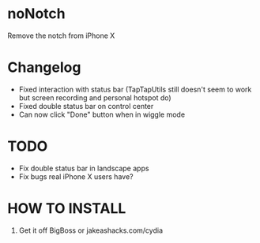 # noNotch
Remove the notch from iPhone X

# Changelog
- Fixed interaction with status bar (TapTapUtils still doesn't seem to work but screen recording and personal hotspot do)
- Fixed double status bar on control center
- Can now click "Done" button when in wiggle mode

# TODO
- Fix double status bar in landscape apps
- Fix bugs real iPhone X users have?

# HOW TO INSTALL
1. Get it off BigBoss or jakeashacks.com/cydia
